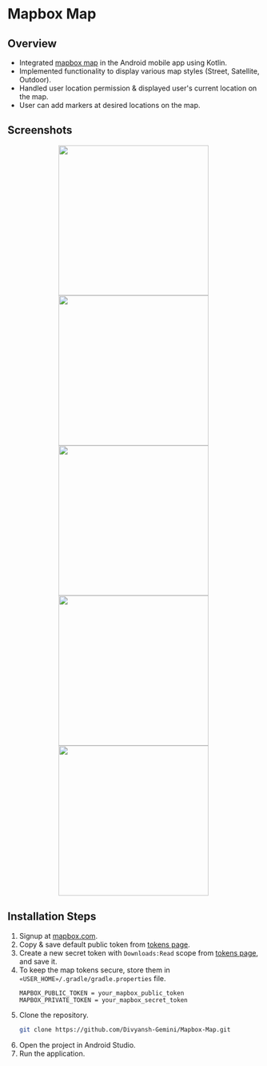 # Mapbox Map

## Overview
* Integrated [mapbox map](https://www.mapbox.com/maps) in the Android mobile app using Kotlin.
* Implemented functionality to display various map styles (Street, Satellite, Outdoor).
* Handled user location permission & displayed user's current location on the map.
* User can add markers at desired locations on the map.

## Screenshots
<p align="center">
  <img height="300" src="https://github.com/Divyansh-Gemini/Mapbox-Map/assets/88696617/b297a2b8-583c-4e6a-94c2-f3e01a137341"/>
  <img height="300" src="https://github.com/Divyansh-Gemini/Mapbox-Map/assets/88696617/8db35a36-f46f-4ae0-8278-3d95feda603f"/>
  <img height="300" src="https://github.com/Divyansh-Gemini/Mapbox-Map/assets/88696617/7a5f1074-3d90-47aa-b7db-da857ba9ffe8"/>
  <img height="300" src="https://github.com/Divyansh-Gemini/Mapbox-Map/assets/88696617/9ff06dfb-0cf6-4363-95f3-ae292c61966d"/>
  <img height="300" src="https://github.com/Divyansh-Gemini/Mapbox-Map/assets/88696617/1e7f74ac-bb0f-4ec5-91ff-803d8ef35bee"/>
</p>


## Installation Steps
1. Signup at [mapbox.com](https://account.mapbox.com/auth/signup/).
2. Copy & save default public token from [tokens page](https://account.mapbox.com/access-tokens/).
3. Create a new secret token with `Downloads:Read` scope from [tokens page](https://account.mapbox.com/access-tokens/), and save it.
4. To keep the map tokens secure, store them in `«USER_HOME»/.gradle/gradle.properties` file.
   ```env
   MAPBOX_PUBLIC_TOKEN = your_mapbox_public_token
   MAPBOX_PRIVATE_TOKEN = your_mapbox_secret_token
   ```
5. Clone the repository.
   ```bash
   git clone https://github.com/Divyansh-Gemini/Mapbox-Map.git
   ```
6. Open the project in Android Studio.
7. Run the application.
